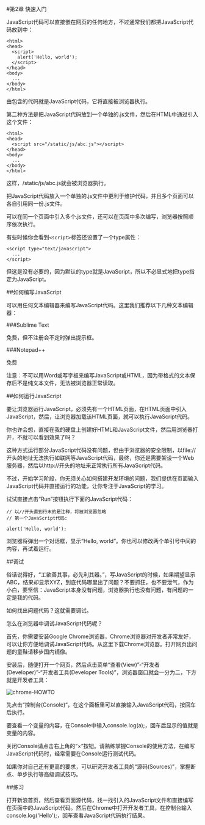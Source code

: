 #第2章 快速入门

JavaScript代码可以直接嵌在网页的任何地方，不过通常我们都把JavaScript代码放到<head>中：

	<html>
	<head>
	  <script>
	    alert('Hello, world');
	  </script>
	</head>
	<body>
	  ...
	</body>
	</html>
由<script>...</script>包含的代码就是JavaScript代码，它将直接被浏览器执行。

第二种方法是把JavaScript代码放到一个单独的.js文件，然后在HTML中通过<script src="..."></script>引入这个文件：
	
	<html>
	<head>
	  <script src="/static/js/abc.js"></script>
	</head>
	<body>
	  ...
	</body>
	</html>
这样，/static/js/abc.js就会被浏览器执行。

把JavaScript代码放入一个单独的.js文件中更利于维护代码，并且多个页面可以各自引用同一份.js文件。

可以在同一个页面中引入多个.js文件，还可以在页面中多次编写<script> js代码... </script>，浏览器按照顺序依次执行。

有些时候你会看到`<script>`标签还设置了一个type属性：

	<script type="text/javascript">
	  ...
	</script>
但这是没有必要的，因为默认的type就是JavaScript，所以不必显式地把type指定为JavaScript。

##如何编写JavaScript

可以用任何文本编辑器来编写JavaScript代码。这里我们推荐以下几种文本编辑器：

###Sublime Text

免费，但不注册会不定时弹出提示框。

###Notepad++

免费

注意：不可以用Word或写字板来编写JavaScript或HTML，因为带格式的文本保存后不是纯文本文件，无法被浏览器正常读取。

##如何运行JavaScript

要让浏览器运行JavaScript，必须先有一个HTML页面，在HTML页面中引入JavaScript，然后，让浏览器加载该HTML页面，就可以执行JavaScript代码。

你也许会想，直接在我的硬盘上创建好HTML和JavaScript文件，然后用浏览器打开，不就可以看到效果了吗？

这种方式运行部分JavaScript代码没有问题，但由于浏览器的安全限制，以file://开头的地址无法执行如联网等JavaScript代码，最终，你还是需要架设一个Web服务器，然后以http://开头的地址来正常执行所有JavaScript代码。

不过，开始学习阶段，你无须关心如何搭建开发环境的问题，我们提供在页面输入JavaScript代码并直接运行的功能，让你专注于JavaScript的学习。

试试直接点击“Run”按钮执行下面的JavaScript代码：
	
	// 以//开头直到行末的是注释，将被浏览器忽略
	// 第一个JavaScript代码:
	
	alert('Hello, world');
	
浏览器将弹出一个对话框，显示“Hello, world”。你也可以修改两个单引号中间的内容，再试着运行。

##调试

俗话说得好，“工欲善其事，必先利其器。”，写JavaScript的时候，如果期望显示ABC，结果却显示XYZ，到底代码哪里出了问题？不要抓狂，也不要泄气，作为小白，要坚信：JavaScript本身没有问题，浏览器执行也没有问题，有问题的一定是我的代码。

如何找出问题代码？这就需要调试。

怎么在浏览器中调试JavaScript代码呢？

首先，你需要安装Google Chrome浏览器，Chrome浏览器对开发者非常友好，可以让你方便地调试JavaScript代码。从这里下载Chrome浏览器。打开网页出问题的童鞋请移步国内镜像。

安装后，随便打开一个网页，然后点击菜单“查看(View)”-“开发者(Developer)”-“开发者工具(Developer Tools)”，浏览器窗口就会一分为二，下方就是开发者工具：

![chrome-HOWTO](http://www.liaoxuefeng.com/files/attachments/001435888338188c0b13adb5b2b4a4f985c7a1ccd926cb6000/l)

先点击“控制台(Console)“，在这个面板里可以直接输入JavaScript代码，按回车后执行。

要查看一个变量的内容，在Console中输入console.log(a);，回车后显示的值就是变量的内容。

关闭Console请点击右上角的“×”按钮。请熟练掌握Console的使用方法，在编写JavaScript代码时，经常需要在Console运行测试代码。

如果你对自己还有更高的要求，可以研究开发者工具的“源码(Sources)”，掌握断点、单步执行等高级调试技巧。

##练习

打开新浪首页，然后查看页面源代码，找一找引入的JavaScript文件和直接编写在页面中的JavaScript代码。然后在Chrome中打开开发者工具，在控制台输入console.log('Hello');，回车查看JavaScript代码执行结果。